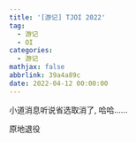 ```yaml
---
title: '[游记] TJOI 2022'
tag:
  - 游记
  - OI
categories:
  - 游记
mathjax: false
abbrlink: 39a4a89c
date: 2022-04-12 00:00:00
---
```


小道消息听说省选取消了, 哈哈......

原地退役
